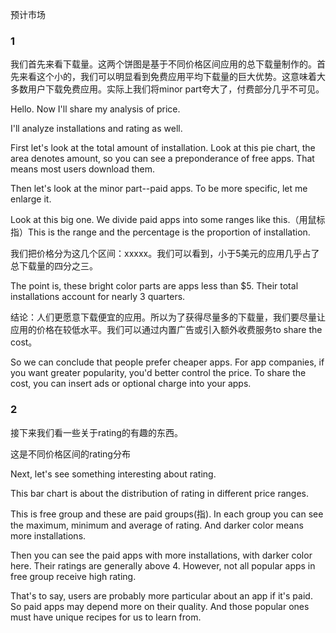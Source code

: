 预计市场

### 1

我们首先来看下载量。这两个饼图是基于不同价格区间应用的总下载量制作的。首先来看这个小的，我们可以明显看到免费应用平均下载量的巨大优势。这意味着大多数用户下载免费应用。实际上我们将minor part夸大了，付费部分几乎不可见。

Hello. Now I'll share my analysis of price.

I'll analyze installations and rating as well.

First let's look at the total amount of installation. Look at this pie chart, the area denotes amount, so you can see a preponderance of free apps. That means most users download them. 

Then let's look at the minor part--paid apps. To be more specific, let me enlarge it.

Look at this big one. We divide paid apps into some ranges like this.（用鼠标指）This is the range and the percentage is the proportion of installation.

我们把价格分为这几个区间：xxxxx。我们可以看到，小于5美元的应用几乎占了总下载量的四分之三。

The point is, these bright color parts are apps less than $5. Their total installations account for nearly 3 quarters.

结论：人们更愿意下载便宜的应用。所以为了获得尽量多的下载量，我们要尽量让应用的价格在较低水平。我们可以通过内置广告或引入额外收费服务to share the cost。

So we can conclude that people prefer cheaper apps. For app companies, if you want greater popularity, you'd better control the price. To share the cost, you can insert ads or optional charge into your apps.

### 2

接下来我们看一些关于rating的有趣的东西。

这是不同价格区间的rating分布

Next, let's see something interesting about rating.

This bar chart is about the distribution of rating in different price ranges.

This is free group and these are paid groups(指). In each group you can see the maximum, minimum and average of rating. And darker color means more installations.

Then you can see the paid apps with more installations, with darker color here. Their ratings are generally above 4. However, not all popular apps in free group receive high rating.

That's to say, users are probably more particular about an app if it's paid. So paid apps may depend more on their quality.  And those popular ones must have unique recipes for us to learn from.